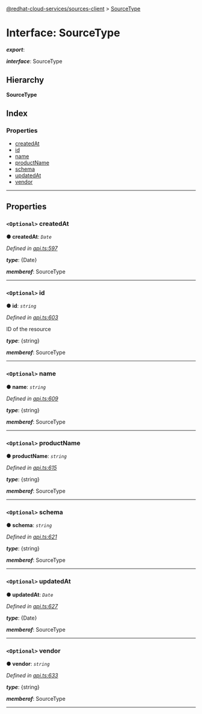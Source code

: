 [@redhat-cloud-services/sources-client](../README.md) > [SourceType](../interfaces/sourcetype.md)

# Interface: SourceType

*__export__*: 

*__interface__*: SourceType

## Hierarchy

**SourceType**

## Index

### Properties

* [createdAt](sourcetype.md#createdat)
* [id](sourcetype.md#id)
* [name](sourcetype.md#name)
* [productName](sourcetype.md#productname)
* [schema](sourcetype.md#schema)
* [updatedAt](sourcetype.md#updatedat)
* [vendor](sourcetype.md#vendor)

---

## Properties

<a id="createdat"></a>

### `<Optional>` createdAt

**● createdAt**: *`Date`*

*Defined in [api.ts:597](https://github.com/RedHatInsights/javascript-clients/blob/master/packages/sources/api.ts#L597)*

*__type__*: {Date}

*__memberof__*: SourceType

___
<a id="id"></a>

### `<Optional>` id

**● id**: *`string`*

*Defined in [api.ts:603](https://github.com/RedHatInsights/javascript-clients/blob/master/packages/sources/api.ts#L603)*

ID of the resource

*__type__*: {string}

*__memberof__*: SourceType

___
<a id="name"></a>

### `<Optional>` name

**● name**: *`string`*

*Defined in [api.ts:609](https://github.com/RedHatInsights/javascript-clients/blob/master/packages/sources/api.ts#L609)*

*__type__*: {string}

*__memberof__*: SourceType

___
<a id="productname"></a>

### `<Optional>` productName

**● productName**: *`string`*

*Defined in [api.ts:615](https://github.com/RedHatInsights/javascript-clients/blob/master/packages/sources/api.ts#L615)*

*__type__*: {string}

*__memberof__*: SourceType

___
<a id="schema"></a>

### `<Optional>` schema

**● schema**: *`string`*

*Defined in [api.ts:621](https://github.com/RedHatInsights/javascript-clients/blob/master/packages/sources/api.ts#L621)*

*__type__*: {string}

*__memberof__*: SourceType

___
<a id="updatedat"></a>

### `<Optional>` updatedAt

**● updatedAt**: *`Date`*

*Defined in [api.ts:627](https://github.com/RedHatInsights/javascript-clients/blob/master/packages/sources/api.ts#L627)*

*__type__*: {Date}

*__memberof__*: SourceType

___
<a id="vendor"></a>

### `<Optional>` vendor

**● vendor**: *`string`*

*Defined in [api.ts:633](https://github.com/RedHatInsights/javascript-clients/blob/master/packages/sources/api.ts#L633)*

*__type__*: {string}

*__memberof__*: SourceType

___

